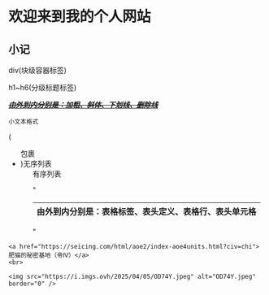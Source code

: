 <!DOCTYPE html>
<html lang="en">
<head>
    <meta charset="UTF-8">
    <meta name="viewport" content="width=device-width, initial-scale=1.0">
    <title>If Chong的个人网站</title>
</head>
<body>
     <h1>欢迎来到我的个人网站</h1>
     <div>
        <h2>小记</h2>
        <p>div(块级容器标签) </p>
        <p>h1~h6(分级标题标签)</p>    
        <p><strong><em><u><s>由外到内分别是：加粗、斜体、下划线、删除线</s></u></em></strong></p>
        <p><small>小文本格式</small></p>
        <p>(<ul>包裹<li>)无序列表  <ol type="">有序列表</p>
        <p>"<table><thead><tr><th>由外到内分别是：表格标签、表头定义、表格行、表头单元格</th></tr></thead></table>"</p>
</div>

    <a href="https://seicing.com/html/aoe2/index-aoe4units.html?civ=chi">肥猫的秘密基地（帝Ⅳ）</a>
    <br>
    
    <img src="https://i.imgs.ovh/2025/04/05/OD74Y.jpeg" alt="OD74Y.jpeg" border="0" />
</body>
</html>
